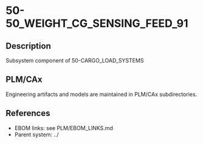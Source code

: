 # 50-50_WEIGHT_CG_SENSING_FEED_91

## Description
Subsystem component of 50-CARGO_LOAD_SYSTEMS

## PLM/CAx
Engineering artifacts and models are maintained in PLM/CAx subdirectories.

## References
- EBOM links: see PLM/EBOM_LINKS.md
- Parent system: ../
